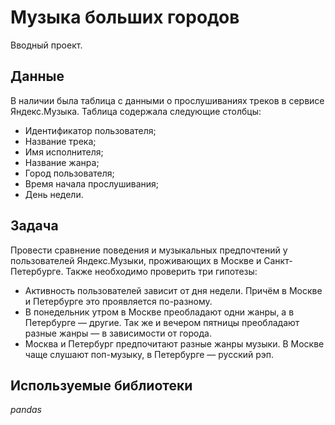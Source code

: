 # Музыка больших городов
Вводный проект.

## Данные

В наличии была таблица с данными о прослушиваниях треков в сервисе Яндекс.Музыка.
Таблица содержала следующие столбцы:
* Идентификатор пользователя;
* Название трека;  
* Имя исполнителя;
* Название жанра;
* Город пользователя;
* Время начала прослушивания;
* День недели.

## Задача

Провести сравнение поведения и музыкальных предпочтений у пользователей Яндекс.Музыки, проживающих в Москве и Санкт-Петербурге. Также необходимо проверить три гипотезы:
* Активность пользователей зависит от дня недели. Причём в Москве и Петербурге это проявляется по-разному.
* В понедельник утром в Москве преобладают одни жанры, а в Петербурге — другие. Так же и вечером пятницы преобладают разные жанры — в зависимости от города.
* Москва и Петербург предпочитают разные жанры музыки. В Москве чаще слушают поп-музыку, в Петербурге — русский рэп.

## Используемые библиотеки

*pandas*

